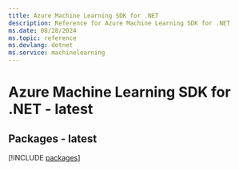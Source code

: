 ```yaml
---
title: Azure Machine Learning SDK for .NET
description: Reference for Azure Machine Learning SDK for .NET
ms.date: 08/28/2024
ms.topic: reference
ms.devlang: dotnet
ms.service: machinelearning
---
```

# Azure Machine Learning SDK for .NET - latest
## Packages - latest
[!INCLUDE [packages](machine-learning-index.md)]